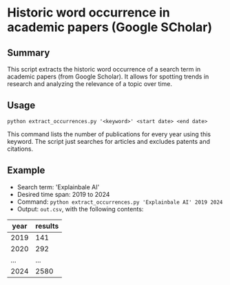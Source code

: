 
# Historic word occurrence in academic papers (Google SCholar)

## Summary 

This script extracts the historic word occurrence of a search term in
academic papers (from Google Scholar). It allows for spotting trends
in research and analyzing the relevance of a topic over time.


## Usage

`python extract_occurrences.py '<keyword>' <start date> <end date>` 

This command lists the number of publications for every year using
this keyword. The script just searches for articles and excludes
patents and citations.

## Example

- Search term: 'Explainbale AI'
- Desired time span: 2019 to 2024
- Command: `python extract_occurrences.py 'Explainbale AI' 2019 2024` 
- Output: `out.csv`, with the following contents:

| year | results |
|------|---------
| 2019 |    141  |
| 2020 |    292  |
| ...  |    ...  |	|
| 2024 |    2580 |

